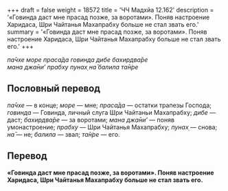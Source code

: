 +++
draft = false
weight = 18572
title = 'ЧЧ Мадхйа 12.162'
description = '«Говинда даст мне прасад позже, за воротами». Поняв настроение Харидаса, Шри Чайтанья Махапрабху больше не стал звать его.'
summary = '«Говинда даст мне прасад позже, за воротами». Поняв настроение Харидаса, Шри Чайтанья Махапрабху больше не стал звать его.'
+++

_па̄чхе море праса̄да говинда дибе бахирдва̄ре  
мана джа̄ни’ прабху пунах̣ на̄ балила та̄н̇ре_

## Пословный перевод

_па̄чхе_ — в конце; _море_ — мне; _праса̄да_ — остатки трапезы Господа; _говинда_ — Говинда, личный слуга Шри Чайтаньи Махапрабху; _дибе_ — даст; _бахирдва̄ре_ — за воротами; _мана_ _джа̄ни’_ — поняв умонастроение; _прабху_ — Шри Чайтанья Махапрабху; _пунах̣_ — снова; _на̄_ — не; _балила_ — звал; _та̄н̇ре_ — его.

## Перевод

**«Говинда даст мне прасад позже, за воротами». Поняв настроение Харидаса, Шри Чайтанья Махапрабху больше не стал звать его.**
